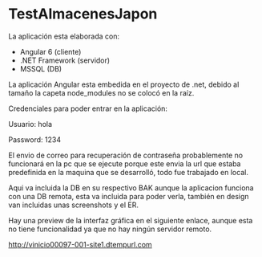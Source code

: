 # TestAlmacenesJapon
La aplicación esta elaborada con:
* Angular 6 (cliente)
* .NET Framework (servidor)
* MSSQL (DB)

La aplicación Angular esta embedida en el proyecto de .net, debido al tamaño la capeta node_modules no se colocó en la raíz.

Credenciales para poder entrar en la aplicación:

Usuario: hola

Password: 1234

El envio de correo para recuperación de contraseña probablemente no funcionará en la pc que se ejecute porque este envia la url que estaba predefinida en la maquina que se desarrolló, todo fue trabajado en local.

Aqui va incluida la DB en su respectivo BAK aunque la aplicacion funciona con una DB remota, esta va incluida para poder verla, también en design van incluidas unas screenshots y el ER.

Hay una preview de la interfaz gráfica en el siguiente enlace, aunque esta no tiene funcionalidad ya que no hay ningún servidor remoto.

http://vinicio00097-001-site1.dtempurl.com
